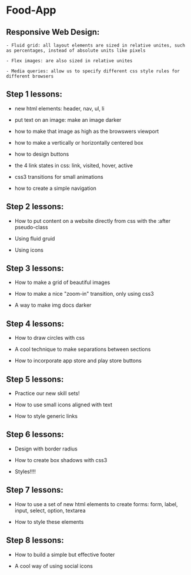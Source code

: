 # Food-App

## Responsive Web Design:

    - Fluid grid: all layout elements are sized in relative unites, such as percentages, instead of absolute units like pixels

    - Flex images: are also sized in relative unites

    - Media queries: allow us to specify different css style rules for different browsers


## Step 1 lessons:

  - new html elements: header, nav, ul, li

  - put text on an image: make an image darker

  - how to make that image as high as the browswers viewport

  - how to make a vertically or horizontally centered box

  - how to design buttons

  - the 4 link states in css: link, visited, hover, active

  - css3 transitions for small animations

  - how to create a simple navigation

## Step 2 lessons:

  - How to put content on a website directly from css with the :after pseudo-class

  - Using fluid gruid

  - Using icons

## Step 3 lessons:

  - How to make a grid of beautiful images

  - How to make a nice "zoom-in" transition, only using css3

  - A way to make img docs darker

## Step 4 lessons:

  - How to draw circles with css

  - A cool technique to make separations between sections

  - How to incorporate app store and play store buttons

## Step 5 lessons:

  - Practice our new skill sets!

  - How to use small icons aligned with text

  - How to style generic links

## Step 6 lessons:

  - Design with border radius

  - How to create box shadows with css3

  - Styles!!!!

## Step 7 lessons:

  - How to use a set of new html elements to create forms: form, label, input, select, option, textarea

  - How to style these elements

## Step 8 lessons:

  - How to build a simple but effective footer

  - A cool way of using social icons
